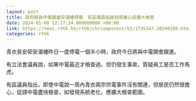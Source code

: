 ```yaml
---
layout: post
title: 政府將與中電跟進安湄樓停電　有區議員指居民感擔心促擴大檢查
date: 2024-01-08 12:17:24.000000000 +08:00
link: https://news.rthk.hk/rthk/ch/component/k2/1735347-20240108.htm
categories: rthk
---
```


青衣長安邨安湄樓昨日一度停電一個半小時，政府今日將與中電開會跟進。

有立法會議員說，如果中電最近才檢查過，但仍發生事故，質疑員工是否工作馬虎。

有區議員指出，即使中電說一周內青衣兩宗供電事件沒有關連，但居民仍然很擔心，促請中電盡快檢查，如發現系統老化，應擴大檢查範圍。
